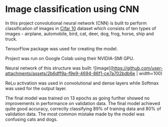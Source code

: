 # Image classification using CNN

In this project convolutional neural network (CNN) is built to perform classification of images in [Cifar 10](https://www.cs.toronto.edu/~kriz/cifar.html) dataset which consists of ten types of images - airplane, automobile, bird, cat, deer, dog, frog, horse, ship and truck.

TensorFlow package was used for creating the model.

Project was run on Google Colab using their NVIDIA-SMI GPU.

Neural network of this structure was built:
![image](https://github.com/user-attachments/assets/2b6dff9a-f9e9-4694-86f1-ce7a702bdb6e | width=100)

ReLu activation was used in convolutional and dense layers while Softmax was used for the output layer.

The final model was trained on 13 epochs as going further showed no improvements in performance on validation data.
The final model achieved quite good accuracy, correctly classifying 89% of training data and 80% of validation data.
The most common mistake made by the model was confusing cats and dogs.
